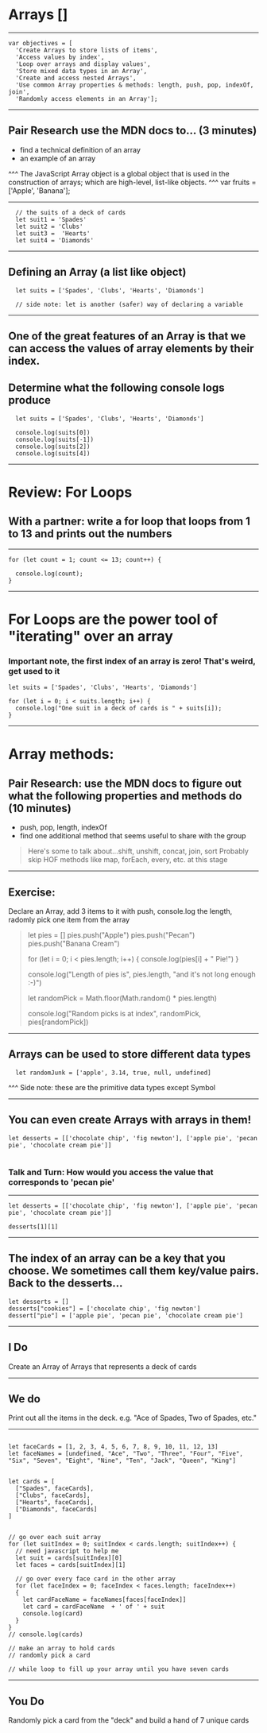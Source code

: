 # Arrays []

---

```
var objectives = [
  'Create Arrays to store lists of items',
  'Access values by index',
  'Loop over arrays and display values',
  'Store mixed data types in an Array',
  'Create and access nested Arrays',
  'Use common Array properties & methods: length, push, pop, indexOf, join',
  'Randomly access elements in an Array'];
```

---

## Pair Research use the MDN docs to... (3 minutes)

- find a technical definition of an array
- an example of an array

^^^ The JavaScript Array object is a global object that is used in the construction of arrays; which are high-level, list-like objects.
^^^ var fruits = ['Apple', 'Banana'];

---

```
  // the suits of a deck of cards
  let suit1 = 'Spades'
  let suit2 = 'Clubs'
  let suit3 =  'Hearts'
  let suit4 = 'Diamonds'
```

---

## Defining an Array (a list like object)

```
  let suits = ['Spades', 'Clubs', 'Hearts', 'Diamonds']

  // side note: let is another (safer) way of declaring a variable
```

---

## One of the great features of an Array is that we can access the values of array elements by their index.

## Determine what the following console logs produce

```
  let suits = ['Spades', 'Clubs', 'Hearts', 'Diamonds']

  console.log(suits[0])
  console.log(suits[-1])
  console.log(suits[2])
  console.log(suits[4])
```


---

# Review: For Loops

## With a partner:  write a for loop that loops from 1 to 13 and prints out the numbers

---

```
for (let count = 1; count <= 13; count++) {

  console.log(count);
}

```

---

# For Loops are the power tool of "iterating" over an array
### Important note, the first index of an array is zero!  That's weird, get used to it

```
let suits = ['Spades', 'Clubs', 'Hearts', 'Diamonds']

for (let i = 0; i < suits.length; i++) {
  console.log("One suit in a deck of cards is " + suits[i]);
}
```

---

# Array methods:

## Pair Research: use the MDN docs to figure out what the following properties and methods do (10 minutes)

- push, pop, length, indexOf
- find one additional method that seems useful to share with the group


> Here's some to talk about...shift, unshift, concat, join, sort
> Probably skip HOF methods like map, forEach, every, etc. at this stage

---

## Exercise:
Declare an Array, add 3 items to it with push, console.log the length, radomly pick one item from the array


> let pies = []
> pies.push("Apple")
> pies.push("Pecan")
> pies.push("Banana Cream")
>
> for (let i = 0; i < pies.length; i++) {
>   console.log(pies[i] + " Pie!")
> }
>
> console.log("Length of pies is", pies.length, "and it's not long enough :-)")
>
> let randomPick = Math.floor(Math.random() * pies.length)
>
> console.log("Random picks is at index", randomPick, pies[randomPick])

---

## Arrays can be used to store different data types

```
  let randomJunk = ['apple', 3.14, true, null, undefined]
```

^^^ Side note: these are the primitive data types except Symbol

---

## You can even create Arrays with arrays in them!

```
let desserts = [['chocolate chip', 'fig newton'], ['apple pie', 'pecan pie', 'chocolate cream pie']]


```

### Talk and Turn: How would you access the value that corresponds to 'pecan pie'

---

```
let desserts = [['chocolate chip', 'fig newton'], ['apple pie', 'pecan pie', 'chocolate cream pie']]

desserts[1][1]
```

---

## The index of an array can be a key that you choose.  We sometimes call them key/value pairs.  Back to the desserts...

```
let desserts = []
desserts["cookies"] = ['chocolate chip', 'fig newton']
dessert["pie"] = ['apple pie', 'pecan pie', 'chocolate cream pie']
```

---

## I Do

Create an Array of Arrays that represents a deck of cards

---

## We do

Print out all the items in the deck.  e.g. "Ace of Spades, Two of Spades, etc."

---

```

let faceCards = [1, 2, 3, 4, 5, 6, 7, 8, 9, 10, 11, 12, 13]
let faceNames = [undefined, "Ace", "Two", "Three", "Four", "Five", "Six", "Seven", "Eight", "Nine", "Ten", "Jack", "Queen", "King"]


let cards = [
  ["Spades", faceCards],
  ["Clubs", faceCards],
  ["Hearts", faceCards],
  ["Diamonds", faceCards]
]


// go over each suit array
for (let suitIndex = 0; suitIndex < cards.length; suitIndex++) {
  // need javascript to help me
  let suit = cards[suitIndex][0]
  let faces = cards[suitIndex][1]

  // go over every face card in the other array
  for (let faceIndex = 0; faceIndex < faces.length; faceIndex++)
  {
    let cardFaceName = faceNames[faces[faceIndex]]
    let card = cardFaceName  + ' of ' + suit
    console.log(card)
  }
}
// console.log(cards)

// make an array to hold cards
// randomly pick a card

// while loop to fill up your array until you have seven cards
```

---

## You Do

Randomly pick a card from the "deck" and build a hand of 7 unique cards

